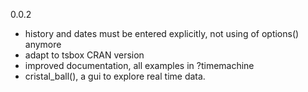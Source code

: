 0.0.2

- history and dates must be entered explicitly, not using of options() anymore
- adapt to tsbox CRAN version
- improved documentation, all examples in ?timemachine
- cristal_ball(), a gui to explore real time data.
